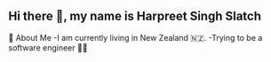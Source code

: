 ## Hi there 👋, my name is Harpreet Singh Slatch
🙋 About Me
     -I am currently living in New Zealand 🇳🇿. 
     -Trying to be a software engineer 👨‍💻

  
<!--
**slatch05/slatch05** is a ✨ _special_ ✨ repository because its `README.md` (this file) appears on your GitHub profile.

Here are some ideas to get you started:

- 🔭 I’m currently working on ...
- 🌱 I’m currently learning ...
- 👯 I’m looking to collaborate on ...
- 🤔 I’m looking for help with ...
- 💬 Ask me about ...
- 📫 How to reach me: ...
- 😄 Pronouns: ...
- ⚡ Fun fact: ...
-->
